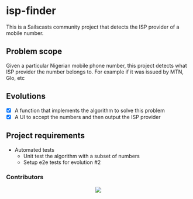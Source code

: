 # isp-finder

This is a Sailscasts community project that detects the ISP provider of a mobile number.

## Problem scope

Given a particular Nigerian mobile phone number, this project detects what ISP provider the number belongs to. For example if it was issued by MTN, Glo, etc

## Evolutions

- [x] A function that implements the algorithm to solve this problem
- [x] A UI to accept the numbers and then output the ISP provider

## Project requirements

- Automated tests
  - Unit test the algorithm with a subset of numbers
  - Setup e2e tests for evolution #2

### Contributors

<a href="https://github.com/sailscasts/mobile-number-issuer-detector/graphs/contributors">
  <p align="center">
    <img src="https://contrib.rocks/image?repo=sailscasts/mobile-number-issuer-detector" />
  </p>
</a>
